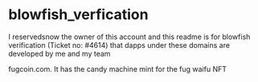 # blowfish_verfication

I reservedsnow the owner of this account and this readme is for blowfish verification (Ticket no: #4614) that dapps under these domains are developed by me and my team

fugcoin.com. It has the candy machine mint for the fug waifu NFT 
